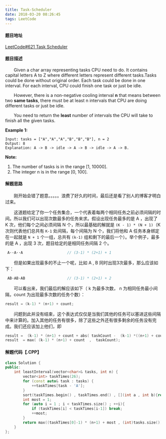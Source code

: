 ```yaml
---
title: Task-Scheduler
date: 2018-03-20 08:26:45
tags: LeetCode
---
```


#### 题目地址

[LeetCode#621 Task Scheduler](https://leetcode.com/problems/task-scheduler/description/)

#### 题目描述

&emsp;&emsp;Given a char array representing tasks CPU need to do. It contains capital letters A to Z where different letters represent different tasks.Tasks could be done without original order. Each task could be done in one interval. For each interval, CPU could finish one task or just be idle.

&emsp;&emsp;However, there is a non-negative cooling interval **n** that means between two **same tasks**, there must be at least n intervals that CPU are doing different tasks or just be idle. 

<!--more-->

&emsp;&emsp;You need to return the **least** number of intervals the CPU will take to finish all the given tasks.

**Example 1:**

```
Input: tasks = ["A","A","A","B","B","B"], n = 2
Output: 8
Explanation: A -> B -> idle -> A -> B -> idle -> A -> B.
```

**Note:**

1. The number of tasks is in the range [1, 10000].
2. The integer n is in the range [0, 100].

#### 解题思路

&emsp;&emsp;刚开始会错了题意。。。。。浪费了好久的时间，最后还是看了别人的博客才明白过来。

&emsp;&emsp;这道题给定了你一个任务集合，一个代表着每两个相同任务之前必须间隔的时间。所以我们可以出现次数最多的任务来求。假设出现任务最多的是 A ，出现了 K 次，他们每个之间必须间隔 N 个，所以最基础的解就是 `(K - 1) * (N + 1)`（K 次则代表他们总共有 `K-1` 处间隔，每个间隔为 N 个，我们将他和 A 任务本身绑定在一起就是 `N + 1` 个一组，总共有 `(k-1)` 组和剩下的最后一个）。举个例子，最多的是 A ，出现 3 次，题目给定的是相同任务间隔 2 个。

```C++
 A··A··A					// (3-1) * (2+1) + 1
```

 &emsp;&emsp;但是如果出现最多的不止一个呢，比如 A , B 同时出现3次最多，那么应该如下：

```c++
 AB·AB·AB					// (3-1) * (2+1) + 2
```

&emsp;&emsp;可以看出来，我们最后的解应该如下（ k 为最多次数， n 为相同任务最小间隔，count 为出现最多次数的任务个数）：
```c++
result = (k-1) * (n+1) + count;
```

&emsp;&emsp;问题到此并没有结束，这个表达式仅仅是当我们其他的任务可以塞进这些间隔中来计算的。加入其他的任务有很多，除了这些之外还有很多剩余的任务没有完成。我们还应该加上他们，即
```c++
result =  (k-1) * (n+1) + count + abs( taskCount -  (k-1) *((n+1) + count); // 即
result	= max( (k-1) * (n+1) + count  ,  taskCount);
```

#### 解题代码【.CPP】

```c++
class Solution {
public:
    int leastInterval(vector<char>& tasks, int n) {
        vector<int> taskTimes(26);
        for (const auto& task : tasks) {
            ++taskTimes[task - 'A'];
        }
        sort(taskTimes.begin() , taskTimes.end() , [](int a , int b){return a > b;});
        int most = 1;
        for (auto i = 1 ; i < taskTimes.size() ; ++i){
            if (taskTimes[i] < taskTimes[i-1]) break;
            ++most;
        }
        return max((taskTimes[0]-1) * (n+1) + most , (int)tasks.size());
    }
};
```

